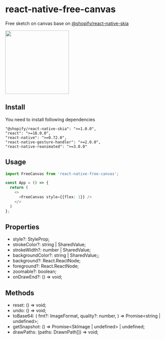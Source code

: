 # react-native-free-canvas
Free sketch on canvas base on  [@shopify/react-native-skia](https://github.com/shopify/react-native-skia)

<img src="https://github.com/user-attachments/assets/b8749961-5d4d-482c-aa6c-add5b0f5b654" width=200 />

## Install
You need to install following dependencies
```
"@shopify/react-native-skia": ">=1.0.0",
"react": ">=18.0.0",
"react-native": ">=0.72.0",
"react-native-gesture-handler": ">=2.0.0",
"react-native-reanimated": ">=3.0.0"
```

## Usage
```ts
import FreeCanvas from 'react-native-free-canvas';

const App = () => {
  return (
    <>
      <FreeCanvas style={{flex: 1}} />
    </>
  )
};

```




## Properties

- style?: StyleProp<ViewStyle>;
- strokeColor?: string | SharedValue<string>;
- strokeWidth?: number | SharedValue<number>;
- backgroundColor?: string | SharedValue<string>;;
- background?: React.ReactNode;
- foreground?: React.ReactNode;
- zoomable?: boolean;
- onDrawEnd?: () => void;

## Methods

- reset: () => void;
- undo: () => void;
- toBase64: (
  fmt?: ImageFormat,
  quality?: number,
) => Promise<string | undefined>;
- getSnapshot: () => Promise<SkImage | undefined> | undefined;
- drawPaths: (paths: DrawnPath[]) => void;
